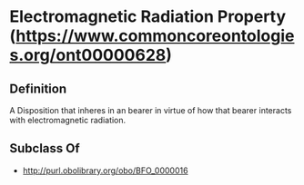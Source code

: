 # Electromagnetic Radiation Property (https://www.commoncoreontologies.org/ont00000628)

## Definition
A Disposition that inheres in an bearer in virtue of how that bearer interacts with electromagnetic radiation.

## Subclass Of
- http://purl.obolibrary.org/obo/BFO_0000016


